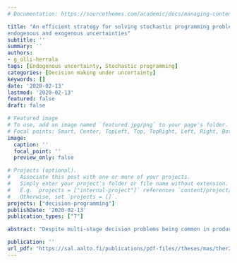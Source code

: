 ```yaml
---
# Documentation: https://sourcethemes.com/academic/docs/managing-content/

title: "An efficient strategy for solving stochastic programming problems under
endogenous and exogenous uncertainties"
subtitle: ''
summary: ''
authors:
- g_olli-herrala
tags: [Endogenous uncertainty, Stochastic programming]
categories: [Decision making under uncertainty]
keywords: []
date: '2020-02-13'
lastmod: '2020-02-13'
featured: false
draft: false

# Featured image
# To use, add an image named `featured.jpg/png` to your page's folder.
# Focal points: Smart, Center, TopLeft, Top, TopRight, Left, Right, BottomLeft, Bottom, BottomRight.
image:
  caption: ''
  focal_point: ''
  preview_only: false

# Projects (optional).
#   Associate this post with one or more of your projects.
#   Simply enter your project's folder or file name without extension.
#   E.g. `projects = ["internal-project"]` references `content/project/deep-learning/index.md`.
#   Otherwise, set `projects = []`.
projects: ["decision-programming"]
publishDate: '2020-02-13'
publication_types: ["7"]

abstract: "Despite multi-stage decision problems being common in production planning, there is a class of such problems for which a general solution framework does not exist, namely problems with endogenous uncertainty. Methods from decision analysis and stochastic programming can be used, but both require significantly constraining assumptions. In order to overcome the current challenges, Decision Programming combines approaches from these two fields, making it possible to acquire optimal strategies for different decision problems. \n\nDecision Programming is strictly limited to problems in which uncertainty events and decisions are taken from a finite discrete set, reducing its applicability to problems with continuous decision spaces. Discretizing a continuous decision space increases the problem size and can lead to computational intractability. \n\nThis thesis presents a problem decomposition approach extending the Decision Programming framework. The decomposition approach allows for considering continuous decision and uncertainty spaces in problems with a suitable structure. The proposed framework is applied to three different problems, including a large-scale production planning problem from literature. The main example in this thesis is a novel approach on climate change mitigation cost-benefit analysis, where R&D is carried out simultaneously with the emissions abatement decisions. The R&D projects provide information on the climate damage severity and decrease the price of abatement. Problems with similar structure have not been discussed in the literature, and the extended Decision Programming framework is able to solve the problem to optimality."

publication: ''
url_pdf: "https://sal.aalto.fi/publications/pdf-files//theses/mas/ther20_public.pdf"
---
```

